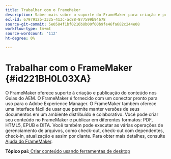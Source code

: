 ```yaml
---
title: Trabalhar com o FrameMaker
description: Saber mais sobre o suporte do FrameMaker para criação e publicação de conteúdo nos Guias do AEM.
exl-id: 6797912b-3325-413c-ac88-877599b94678
source-git-commit: 5e0584f1bf0216b8b00f00b9fe46fa682c244e08
workflow-type: tm+mt
source-wordcount: '112'
ht-degree: 0%

---
```


# Trabalhar com o FrameMaker {#id221BH0L03XA}

O FrameMaker oferece suporte à criação e publicação do conteúdo nos Guias do AEM. O FrameMaker é fornecido com um conector pronto para uso para o Adobe Experience Manager. O FrameMaker também oferece uma interface fácil de usar que permite manter versões de seus documentos em um ambiente distribuído e colaborativo. Você pode criar seu conteúdo no FrameMaker e publicar em diferentes formatos: PDF, HTML5, EPUB e DITA. Você também pode executar as várias operações de gerenciamento de arquivos, como check-out, check-out com dependentes, check-in, atualização e assim por diante. Para obter mais detalhes, consulte [Ajuda do FrameMaker](https://help.adobe.com/en_US/framemaker/using/index.html).

**Tópico pai:**[ Criar conteúdo usando ferramentas de desktop](author-desktop-tools.md)
